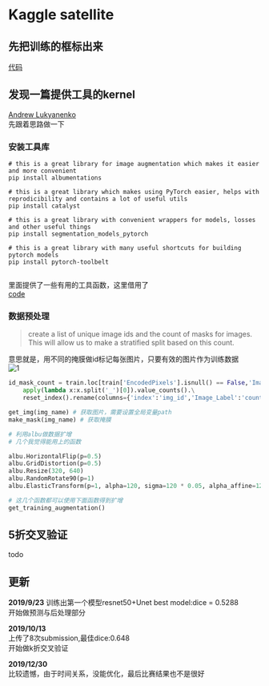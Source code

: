 # Kaggle satellite 

## 先把训练的框标出来
[代码](code/view_train.py)

## 发现一篇提供工具的kernel
[Andrew Lukyanenko](https://www.kaggle.com/artgor/segmentation-in-pytorch-using-convenient-tools)   
先跟着思路做一下  

### 安装工具库
```shell
# this is a great library for image augmentation which makes it easier and more convenient
pip install albumentations 

# this is a great library which makes using PyTorch easier, helps with reprodicibility and contains a lot of useful utils
pip install catalyst

# this is a great library with convenient wrappers for models, losses and other useful things
pip install segmentation_models_pytorch

# this is a great library with many useful shortcuts for building pytorch models
pip install pytorch-toolbelt


```

里面提供了一些有用的工具函数，这里借用了  
[code](code/helper_function.py)  

### 数据预处理
>create a list of unique image ids and the count of 
masks for images. This will allow us to make a stratified 
split based on this count.  

意思就是，用不同的掩膜做id标记每张图片，只要有效的图片作为训练数据  
![1](code/img/1.png)  
```python
id_mask_count = train.loc[train['EncodedPixels'].isnull() == False,'Image_Label'].\
    apply(lambda x:x.split('_')[0]).value_counts().\
    reset_index().rename(columns={'index':'img_id','Image_Label':'count'})
```



```python
get_img(img_name) # 获取图片，需要设置全局变量path
make_mask(img_name) # 获取掩膜

# 利用albu做数据扩增
# 几个我觉得能用上的函数

albu.HorizontalFlip(p=0.5)
albu.GridDistortion(p=0.5)
albu.Resize(320, 640)
albu.RandomRotate90(p=1)
albu.ElasticTransform(p=1, alpha=120, sigma=120 * 0.05, alpha_affine=120 * 0.03)

# 这几个函数都可以使用下面函数得到扩增
get_training_augmentation()

```
## 5折交叉验证
todo

## 更新
**2019/9/23**
训练出第一个模型resnet50+Unet best model:dice = 0.5288  
开始做预测与后处理部分  
  
**2019/10/13**  
上传了8次submission,最佳dice:0.648  
开始做k折交叉验证

 

**2019/12/30**  
比较遗憾，由于时间关系，没能优化，最后比赛结果也不是很好
